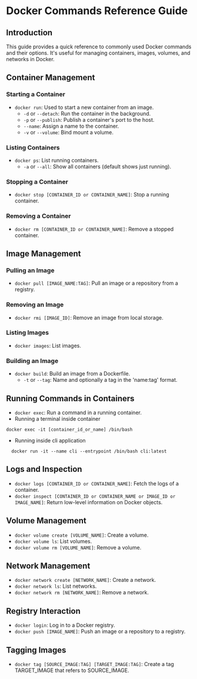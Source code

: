 
# Docker Commands Reference Guide

## Introduction

This guide provides a quick reference to commonly used Docker commands and their options. It's useful for managing containers, images, volumes, and networks in Docker.

## Container Management

### Starting a Container

-   `docker run`: Used to start a new container from an image.
    -   `-d` or `--detach`: Run the container in the background.
    -   `-p` or `--publish`: Publish a container's port to the host.
    -   `--name`: Assign a name to the container.
    -   `-v` or `--volume`: Bind mount a volume.

### Listing Containers

-   `docker ps`: List running containers.
    -   `-a` or `--all`: Show all containers (default shows just running).

### Stopping a Container

-   `docker stop [CONTAINER_ID or CONTAINER_NAME]`: Stop a running container.

### Removing a Container

-   `docker rm [CONTAINER_ID or CONTAINER_NAME]`: Remove a stopped container.

## Image Management

### Pulling an Image

-   `docker pull [IMAGE_NAME:TAG]`: Pull an image or a repository from a registry.

### Removing an Image

-   `docker rmi [IMAGE_ID]`: Remove an image from local storage.

### Listing Images

-   `docker images`: List images.

### Building an Image

-   `docker build`: Build an image from a Dockerfile.
    -   `-t` or `--tag`: Name and optionally a tag in the 'name:tag' format.

## Running Commands in Containers

-   `docker exec`: Run a command in a running container.
- Running a terminal inside container
```
docker exec -it [container_id_or_name] /bin/bash

```
- Running inside cli application
```
  docker run -it --name cli --entrypoint /bin/bash cli:latest
```

## Logs and Inspection

-   `docker logs [CONTAINER_ID or CONTAINER_NAME]`: Fetch the logs of a container.
-   `docker inspect [CONTAINER_ID or CONTAINER_NAME or IMAGE_ID or IMAGE_NAME]`: Return low-level information on Docker objects.

## Volume Management

-   `docker volume create [VOLUME_NAME]`: Create a volume.
-   `docker volume ls`: List volumes.
-   `docker volume rm [VOLUME_NAME]`: Remove a volume.

## Network Management

-   `docker network create [NETWORK_NAME]`: Create a network.
-   `docker network ls`: List networks.
-   `docker network rm [NETWORK_NAME]`: Remove a network.

## Registry Interaction

-   `docker login`: Log in to a Docker registry.
-   `docker push [IMAGE_NAME]`: Push an image or a repository to a registry.

## Tagging Images

-   `docker tag [SOURCE_IMAGE:TAG] [TARGET_IMAGE:TAG]`: Create a tag TARGET_IMAGE that refers to SOURCE_IMAGE.
